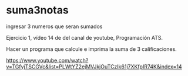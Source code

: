 # suma3notas
ingresar 3 numeros que seran sumados

Ejercicio 1, vídeo 14 de del canal de youtube, Programación ATS.

Hacer un programa que calcule e imprima la suma de 3 calificaciones.

https://www.youtube.com/watch?v=TGfyjTSCGVc&list=PLWtYZ2ejMVJkjOuTCzIk61j7XKfpIR74K&index=14

